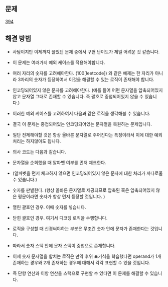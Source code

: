 ## 문제

[394](https://leetcode.com/problems/decode-string/?envType=study-plan-v2&envId=leetcode-75)

## 해결 방법

- 사담이지만 이제까지 풀었던 문제 중에서 구현 난이도가 제일 어려운 것 같습니다.
- 이 문제는 여러가지 예외 케이스를 적용해야합니다.
- 여러 자리의 숫자를 고려해야한다. (100[leetcode]) 와 같은 예제는 한 자리가 아니라 3자리의 숫자가 등장하여서 이것을 해결할 수 있는 로직이 존재해야 합니다.
- 인코딩되어있지 않은 문자를 고려해야한다. (예를 들어 어떤 문자열을 압축되어있지 않고 문자열 그대로 존재할 수 있습니다. 즉 괄호로 중첩되어있지 않을 수 있습니다.)

- 이러한 예외 케이스를 고려하여서 다음과 같은 로직을 생각해볼 수 있습니다.
- 결국 이 문제는 중첩되어있는 인코딩되어있는 문자열을 복원하는 문제입니다.
- 일단 전제해야할 것은 항상 올바른 문자열로 주어진다는 특징이라서 이에 대한 예외처리는 하지않아도 됩니다.
- 의사 코드는 다음과 같습니다.
- 문자열을 순회했을 때 알파벳 여부를 먼저 체크한다.
- (알파벳을 먼저 체크하지 않으면 인코딩되어있지 않은 문자에 대한 처리가 까다로울 수 있습니다.)

- 숫자를 판별한다. (항상 올바른 문자열로 제공되므로 압축된 혹은 압축되어있지 않은 평문이라면 숫자가 항상 먼저 등장할 것입니다. )
- 열린 괄호인 경우. 이때 숫자를 넣습니다.
- 닫힌 괄호인 경우. 여기서 디코딩 로직을 수행합니다.
- 로직을 구성할 때 신경써야하는 부분은 무조건 숫자 안에 문자가 존재한다는 것입니다.
- 따라서 숫자 스택 안에 문자 스택이 중첩으로 존재합니다.
- 이제 숫자 문자열을 합치는 로직은 만약 후위 표기식을 학습했다면 operand가 1개 존재하는 경우와 2개 존재하는 경우에 대해서 각각 표현할 수 있을 것입니다.
- 즉 단항 연산과 이항 연산을 스택으로 구현할 수 있다면 이 문제를 해결할 수 있습니다.
